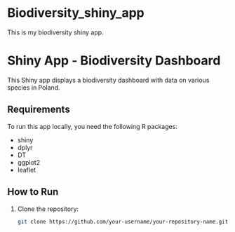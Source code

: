 # Biodiversity_shiny_app
This is my biodiversity shiny app.
# Shiny App - Biodiversity Dashboard

This Shiny app displays a biodiversity dashboard with data on various species in Poland.

## Requirements

To run this app locally, you need the following R packages:
- shiny
- dplyr
- DT
- ggplot2
- leaflet

## How to Run

1. Clone the repository:
   ```bash
   git clone https://github.com/your-username/your-repository-name.git
